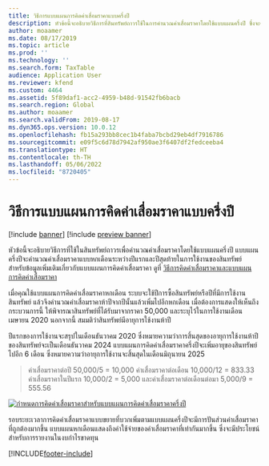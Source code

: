 ```yaml
---
title: วิธีการแบบแผนการคิดค่าเสื่อมราคาแบบครึ่งปี
description: หัวข้อนี้จะอธิบายวิธีการที่สินทรัพย์ถาวรใช้ในการคำนวณค่าเสื่อมราคาโดยใช้แบบแผนครึ่งปี ซึ่งจะคำนวณค่าเสื่อมราคาหกเดือนระหว่างปีแรกและปีสุดท้ายในการใช้งานของสินทรัพย์
author: moaamer
ms.date: 08/17/2019
ms.topic: article
ms.prod: ''
ms.technology: ''
ms.search.form: TaxTable
audience: Application User
ms.reviewer: kfend
ms.custom: 4464
ms.assetid: 5f89daf1-acc2-4959-b48d-91542fb6bacb
ms.search.region: Global
ms.author: moaamer
ms.search.validFrom: 2019-08-17
ms.dyn365.ops.version: 10.0.12
ms.openlocfilehash: fb15a293bb8cec1b4faba7bcbd29eb4df7916786
ms.sourcegitcommit: e09f5c6d78d7942af950ae3f6407df2fedceeba4
ms.translationtype: HT
ms.contentlocale: th-TH
ms.lasthandoff: 05/06/2022
ms.locfileid: "8720405"
---
```

# <a name="half-year-depreciation-convention-methodology"></a>วิธีการแบบแผนการคิดค่าเสื่อมราคาแบบครึ่งปี

[!include [banner](../includes/banner.md)]
[!include [preview banner](../includes/preview-banner.md)]

หัวข้อนี้จะอธิบายวิธีการที่ใช้ในสินทรัพย์ถาวรเพื่อคำนวณค่าเสื่อมราคาโดยใช้แบบแผนครึ่งปี แบบแผนครึ่งปีจะคำนวณค่าเสื่อมราคาแบบหกเดือนระหว่างปีแรกและปีสุดท้ายในการใช้งานของสินทรัพย์ สำหรับข้อมูลเพิ่มเติมเกี่ยวกับแบบแผนการคิดค่าเสื่อมราคา ดูที่ [วิธีการคิดค่าเสื่อมราคาและแบบแผนการคิดค่าเสื่อมราคา](Fixed-asset-depreciation-conventions.md) 

เมื่อคุณใช้แบบแผนการคิดค่าเสื่อมราคาหกเดือน ระบบจะใช้ปีการซื้อสินทรัพย์หรือปีที่มีการใช้งานสินทรัพย์ แล้วจึงคำนวณค่าเสื่อมราคาห้าปีจากปีนั้นแล้วเพิ่มไปอีกหกเดือน เมื่อต้องการแสดงให้เห็นถึงกระบวนการนี้ ให้พิจารณาสินทรัพย์ที่ได้รับมาจากราคา 50,000 และระบุไว้ในการใช้งานเดือนเมษายน 2020 นอกจากนี้ สมมติว่าสินทรัพย์มีอายุการใช้งานห้าปี

ปีแรกของการใช้งานจะสรุปในเดือนธันวาคม 2020 ซึ่งหมายความว่าการสิ้นสุดของอายุการใช้งานห้าปีของสินทรัพย์จะเป็นเดือนธันวาคม 2024 แบบแผนการคิดค่าเสื่อมราคาครึ่งปีจะเพิ่มอายุของสินทรัพย์ไปอีก 6 เดือน ซึ่งหมายความว่าอายุการใช้งานจะสิ้นสุดในเดือนมิถุนายน 2025 

> ค่าเสื่อมราคาต่อปี 50,000/5 = 10,000 ค่าเสื่อมราคาต่อเดือน 10,000/12 = 833.33 <br>
> ค่าเสื่อมราคาในปีแรก 10,000/2 = 5,000 และค่าเสื่อมราคาต่อเดือนต่อมา 5,000/9 = 555.56

   [![กำหนดการคิดค่าเสื่อมราคาสำหรับแบบแผนการคิดค่าเสื่อมราคาครึ่งปี](./media/half-yr-dprectn-cnvntn.png)](./media/half-yr-dprectn-cnvntn.png)

รอบระยะเวลาการคิดค่าเสื่อมราคาแบบขยายที่บวกเพิ่มตามแบบแผนครึ่งปีจะมีการปันส่วนค่าเสื่อมราคาที่ถูกต้องมากขึ้น แบบแผนหกเดือนแสดงถึงค่าใช้จ่ายของค่าเสื่อมราคาที่เท่ากันมากขึ้น ซึ่งจะมีประโยชน์สำหรับการรายงานในงบกำไรขาดทุน


[!INCLUDE[footer-include](../../includes/footer-banner.md)]
